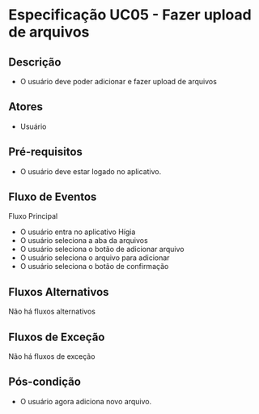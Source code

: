 # Especificação UC05 - Fazer upload de arquivos

## Descrição

- O usuário deve poder adicionar e fazer upload de arquivos

## Atores

- Usuário

## Pré-requisitos

- O usuário deve estar logado no aplicativo.

## Fluxo de Eventos

Fluxo Principal

- O usuário entra no aplicativo Hígia
- O usuário seleciona a aba da arquivos
- O usuário seleciona o botão de adicionar arquivo
- O usuário seleciona o arquivo para adicionar
- O usuário seleciona o botão de confirmação

## Fluxos Alternativos

Não há fluxos alternativos

## Fluxos de Exceção

Não há fluxos de exceção


## Pós-condição

- O usuário agora adiciona novo arquivo.


